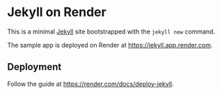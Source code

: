 # Jekyll on Render

This is a minimal [Jekyll](https://jekyllrb.com/) site bootstrapped with the `jekyll new` command.

The sample app is deployed on Render at https://jekyll.app.render.com.

## Deployment

Follow the guide at https://render.com/docs/deploy-jekyll.
